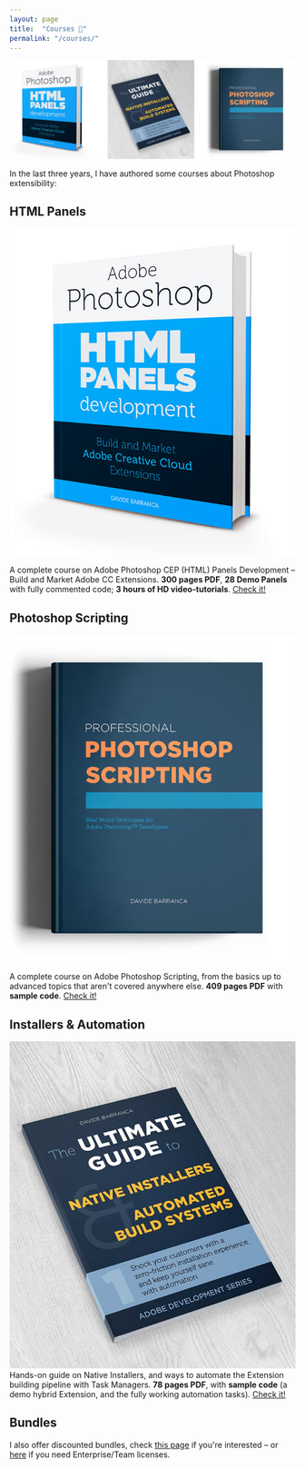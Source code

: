 ```yaml
---
layout: page
title:  "Courses 📙"
permalink: "/courses/"
---
```


![Photoshop Development courses](/assets/img/courses/courses.jpg)

In the last three years, I have authored some courses about Photoshop extensibility:

## HTML Panels

[![Adobe Photoshop HTML Panels Development](/assets/img/courses/bundles-html@2x.jpg)](https://www.htmlpanelsbook.com/)

A complete course on Adobe Photoshop CEP (HTML) Panels Development – Build and Market Adobe CC Extensions. **300 pages PDF**, **28 Demo Panels** with fully commented code; **3 hours of HD video-tutorials**. [Check it!](https://www.htmlpanelsbook.com/)

## Photoshop Scripting

[![Professional Photoshop Scripting](/assets/img/courses/bundles-ps@2x.jpg)](https://www.ps-scripting.com)

A complete course on Adobe Photoshop Scripting, from the basics up to advanced topics that aren't covered anywhere else. **409 pages PDF** with **sample code**. [Check it!](https://www.ps-scripting.com)

## Installers & Automation

[![The Ultimate Guide to Native Installers and Automated Build Systems](/assets/img/courses/bundles-automation@2x.jpg)](/2018/01/ultimate-guide-native-installers-automated-build-system/)
Hands-on guide on Native Installers, and ways to automate the Extension building pipeline with Task Managers. **78 pages PDF**, with **sample code** (a demo hybrid Extension, and the fully working automation tasks). [Check it!](/2018/01/ultimate-guide-native-installers-automated-build-system/)

## Bundles

I also offer discounted bundles, check [this page](https://www.ps-scripting.com/bundles.html) if you're interested – or [here](https://www.ps-scripting.com/bundles.html#enterprise-bundles) if you need Enterprise/Team licenses.
